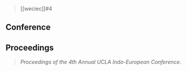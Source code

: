 > [[weciec]]#4

## Conference
## Proceedings
> *Proceedings of the 4th Annual UCLA Indo-European Conference*.